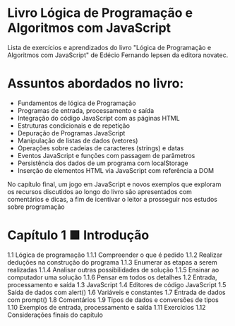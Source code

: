 # Livro Lógica de Programação e Algoritmos com JavaScript

Lista de exercícios e aprendizados do livro "Lógica de Programação e Algoritmos com JavaScript" de Edécio Fernando Iepsen da editora novatec.

# Assuntos abordados no livro:

- Fundamentos de lógica de Programação
- Programas de entrada, processamento e saída
- Integração do código JavaScript com as páginas HTML
- Estruturas condicionais e de repetição
- Depuração de Programas JavaScript
- Manipulação de listas de dados (vetores)
- Operações sobre cadeias de caracteres (strings) e datas
- Eventos JavaScript e funções com passagem de parâmetros
- Persistência dos dados de um programa com localStorage
- Inserção de elementos HTML via JavaScript com referência a DOM

No capítulo final, um jogo em JavaScript e novos exemplos que exploram os recursos discutidos ao longo do livro são apresentados com comentários e dicas, a fim de icentivar o leitor a prosseguir nos estudos sobre programação

# Capítulo 1 ■ Introdução
1.1 Lógica de programação
1.1.1 Compreender o que é pedido
1.1.2 Realizar deduções na construção do programa
1.1.3 Enumerar as etapas a serem realizadas
1.1.4 Analisar outras possibilidades de solução
1.1.5 Ensinar ao computador uma solução
1.1.6 Pensar em todos os detalhes
1.2 Entrada, processamento e saída
1.3 JavaScript
1.4 Editores de código JavaScript
1.5 Saída de dados com alert()
1.6 Variáveis e constantes
1.7 Entrada de dados com prompt()
1.8 Comentários
1.9 Tipos de dados e conversões de tipos
1.10 Exemplos de entrada, processamento e saída
1.11 Exercícios
1.12 Considerações finais do capítulo
